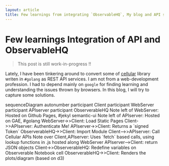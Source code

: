 ```yaml
---
layout: article
title: Few learnings from integrating `ObservableHQ`, My blog and API service
---
```


<div id="g_id_onload"
     data-client_id="565126014426-fis7623ann950k0i711upje0o5kt3qhp.apps.googleusercontent.com"
     data-context="signin"
     data-ux_mode="popup"
     data-callback="handleCredentialResponse"
     data-nonce=""
     data-auto_prompt="true">
</div>


# Few learnings Integration of API and ObservableHQ 

> This post is still work-in-progress !!

Lately, I have been tinkering around to convert some of <a href="https://github.com/wiless/cellular">cellular</a> library writen in `#golang` as REST API services. I am not from a web-development profession. I had to depend mainly on `google` for finding learning and understanding the issues thrown by browsers. In this blog, I will try to capture some solutions.


<div class="mermaid">
sequenceDiagram
    autonumber
    participant Client
    participant WebServer
    participant APIserver    
    participant ObserverableHQ
    Note left of WebServer: Hosted on Github Pages, #jekyl semantic-ui 
    Note left of APIserver: Hosted on GAE, #golang
    WebServer->>Client: Load Static Pages    
    Client->>APIserver: Authenticate Me!    
    APIserver->>Client: Returns a `signed Token`
    ObserverableHQ->>Client: Import Module
    Client-->>APIserver: Call Cellular APIs 
    Note over Client,APIserver: Uses `fetch` based calls, using lookup functions in .js hosted along WebServer 
    APIserver-->Client:  return JSON objects
    Client->>ObserverableHQ: Redefine variables on Observerable Notebook cell
    ObserverableHQ->>Client: Renders the plots/diagram (based on d3)    

</div>



